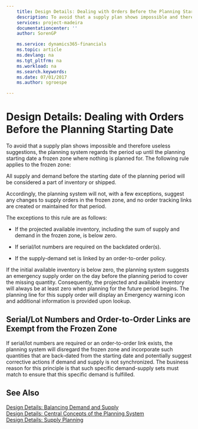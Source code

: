```yaml
---
    title: Design Details: Dealing with Orders Before the Planning Starting Date | Microsoft Docs
    description: To avoid that a supply plan shows impossible and therefore useless suggestions, the planning system regards the period up until the planning starting date a frozen zone where nothing is planned for. The following rule applies to the frozen zone:
    services: project-madeira
    documentationcenter: ''
    author: SorenGP

    ms.service: dynamics365-financials
    ms.topic: article
    ms.devlang: na
    ms.tgt_pltfrm: na
    ms.workload: na
    ms.search.keywords:
    ms.date: 07/01/2017
    ms.author: sgroespe

---
```

# Design Details: Dealing with Orders Before the Planning Starting Date
To avoid that a supply plan shows impossible and therefore useless suggestions, the planning system regards the period up until the planning starting date a frozen zone where nothing is planned for. The following rule applies to the frozen zone:  
  
 All supply and demand before the starting date of the planning period will be considered a part of inventory or shipped.  
  
 Accordingly, the planning system will not, with a few exceptions, suggest any changes to supply orders in the frozen zone, and no order tracking links are created or maintained for that period.  
  
 The exceptions to this rule are as follows:  
  
-   If the projected available inventory, including the sum of supply and demand in the frozen zone, is below zero.  
  
-   If serial/lot numbers are required on the backdated order(s).  
  
-   If the supply-demand set is linked by an order-to-order policy.  
  
 If the initial available inventory is below zero, the planning system suggests an emergency supply order on the day before the planning period to cover the missing quantity. Consequently, the projected and available inventory will always be at least zero when planning for the future period begins. The planning line for this supply order will display an Emergency warning icon and additional information is provided upon lookup.  
  
## Serial/Lot Numbers and Order-to-Order Links are Exempt from the Frozen Zone  
 If serial/lot numbers are required or an order-to-order link exists, the planning system will disregard the frozen zone and incorporate such quantities that are back-dated from the starting date and potentially suggest corrective actions if demand and supply is not synchronized. The business reason for this principle is that such specific demand-supply sets must match to ensure that this specific demand is fulfilled.  
  
## See Also  
 [Design Details: Balancing Demand and Supply](design-details-balancing-demand-and-supply.md)   
 [Design Details: Central Concepts of the Planning System](design-details-central-concepts-of-the-planning-system.md)   
 [Design Details: Supply Planning](design-details-supply-planning.md)